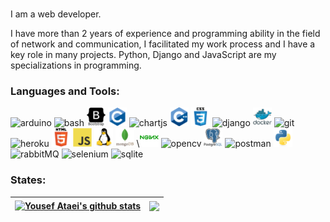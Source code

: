 
<br />

I am a web developer.

I have more than 2 years of experience and programming ability in the field of network and communication, I facilitated my work process and I have a key role in many projects. Python, Django and JavaScript are my specializations in programming.

<h3 align="left">Languages and Tools:</h3>
<p align="left">
    <img src="https://cdn.worldvectorlogo.com/logos/arduino-1.svg" alt="arduino" width="30" height="30"/> 
<img src="https://www.vectorlogo.zone/logos/gnu_bash/gnu_bash-icon.svg" alt="bash" width="30" height="30"/> 
<img src="https://raw.githubusercontent.com/devicons/devicon/master/icons/bootstrap/bootstrap-plain-wordmark.svg" alt="bootstrap" width="30" height="30"/>
<img src="https://raw.githubusercontent.com/devicons/devicon/master/icons/c/c-original.svg" alt="c" width="30" height="30"/>
<img src="https://www.chartjs.org/media/logo-title.svg" alt="chartjs" width="30" height="30"/>
<img src="https://raw.githubusercontent.com/devicons/devicon/master/icons/cplusplus/cplusplus-original.svg" alt="cplusplus" width="30" height="30"/>
<img src="https://raw.githubusercontent.com/devicons/devicon/master/icons/css3/css3-original-wordmark.svg" alt="css3" width="30" height="30"/>
<img src="https://user-images.githubusercontent.com/29748439/177030588-a1916efd-384b-439a-9b30-24dd24dd48b6.png" alt="django" width="50" height="30"/> 
<img src="https://raw.githubusercontent.com/devicons/devicon/master/icons/docker/docker-original-wordmark.svg" alt="docker" width="30" height="30"/>
<img src="https://www.vectorlogo.zone/logos/git-scm/git-scm-icon.svg" alt="git" width="30" height="30"/>
<img src="https://www.vectorlogo.zone/logos/heroku/heroku-icon.svg" alt="heroku" width="30" height="30"/>
<img src="https://raw.githubusercontent.com/devicons/devicon/master/icons/html5/html5-original-wordmark.svg" alt="html5" width="30" height="30"/>
<img src="https://raw.githubusercontent.com/devicons/devicon/master/icons/javascript/javascript-original.svg" alt="javascript" width="30" height="30"/>
<img src="https://raw.githubusercontent.com/devicons/devicon/master/icons/linux/linux-original.svg" alt="linux" width="30" height="30"/>
<img src="https://raw.githubusercontent.com/devicons/devicon/master/icons/mongodb/mongodb-original-wordmark.svg" alt="mongodb" width="30" height="30"/>
\<img src="https://raw.githubusercontent.com/devicons/devicon/master/icons/nginx/nginx-original.svg" alt="nginx" width="30" height="30"/>
<img src="https://www.vectorlogo.zone/logos/opencv/opencv-icon.svg" alt="opencv" width="30" height="30"/>
<img src="https://raw.githubusercontent.com/devicons/devicon/master/icons/postgresql/postgresql-original-wordmark.svg" alt="postgresql" width="30" height="30"/>
<img src="https://www.vectorlogo.zone/logos/getpostman/getpostman-icon.svg" alt="postman" width="30" height="30"/>
<img src="https://raw.githubusercontent.com/devicons/devicon/master/icons/python/python-original.svg" alt="python" width="30" height="30"/>
<img src="https://www.vectorlogo.zone/logos/rabbitmq/rabbitmq-icon.svg" alt="rabbitMQ" width="30" height="30"/>
<img src="https://raw.githubusercontent.com/detain/svg-logos/780f25886640cef088af994181646db2f6b1a3f8/svg/selenium-logo.svg" alt="selenium" width="30" height="30"/>
<img src="https://www.vectorlogo.zone/logos/sqlite/sqlite-icon.svg" alt="sqlite" width="30" height="30"/>
</p>

<h3 align="left">States:</h3>

| <a href="https://github.com/anuraghazra/github-readme-stats"><img align="center" src="https://github-readme-stats.vercel.app/api?username=uataei&show_icons=true&include_all_commits=true&theme=buefy&hide_border=true" alt="Yousef Ataei's github stats" /></a> | <a href="https://github.com/anuraghazra/github-readme-stats"><img align="center" src="https://github-readme-stats.vercel.app/api/top-langs/?username=uataei&layout=compact&theme=buefy&hide_border=true" /></a> |
| ------------- | ------------- |
